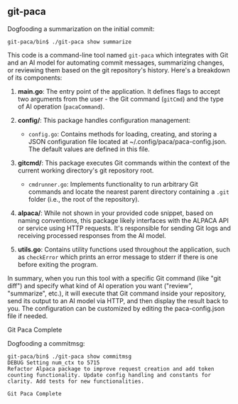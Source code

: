 ## git-paca

Dogfooding a summarization on the initial commit:

```
git-paca/bin$ ./git-paca show summarize
```
This code is a command-line tool named `git-paca` which integrates with Git and an AI model for automating commit messages, summarizing changes, or reviewing them based on the git repository's history. Here's a breakdown of its components:

1. **main.go**: The entry point of the application. It defines flags to accept two arguments from the user - the Git command (`gitCmd`) and the type of AI operation (`pacaCommand`).

2. **config/**: This package handles configuration management:
   - `config.go`: Contains methods for loading, creating, and storing a JSON configuration file located at ~/.config/paca/paca-config.json. The default values are defined in this file.

3. **gitcmd/**: This package executes Git commands within the context of the current working directory's git repository root.
   - `cmdrunner.go`: Implements functionality to run arbitrary Git commands and locate the nearest parent directory containing a `.git` folder (i.e., the root of the repository).

4. **alpaca/**: While not shown in your provided code snippet, based on naming conventions, this package likely interfaces with the ALPACA API or service using HTTP requests. It's responsible for sending Git logs and receiving processed responses from the AI model.

5. **utils.go**: Contains utility functions used throughout the application, such as `checkError` which prints an error message to stderr if there is one before exiting the program.

In summary, when you run this tool with a specific Git command (like "git diff") and specify what kind of AI operation you want ("review", "summarize", etc.), it will execute that Git command inside your repository, send its output to an AI model via HTTP, and then display the result back to you. The configuration can be customized by editing the paca-config.json file if needed.

Git Paca Complete


Dogfooding a commitmsg:
```
git-paca/bin$ ./git-paca show commitmsg
DEBUG Setting num_ctx to 5715
Refactor Alpaca package to improve request creation and add token counting functionality. Update config handling and constants for clarity. Add tests for new functionalities.

Git Paca Complete
```
